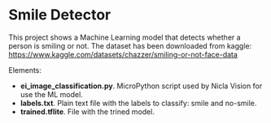 # Smile Detector

This project shows a Machine Learning model that detects whether a person is smiling or not. 
The dataset has been downloaded from kaggle: https://www.kaggle.com/datasets/chazzer/smiling-or-not-face-data

Elements:

- **ei_image_classification.py**. MicroPython script used by Nicla Vision for use the ML model.
- **labels.txt**. Plain text file with the labels to classify: smile and no-smile.
- **trained.tflite**. File with the trined model.
